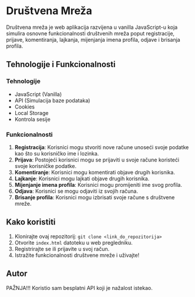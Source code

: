 # Društvena Mreža

Društvena mreža je web aplikacija razvijena u vanilla JavaScript-u koja simulira osnovne funkcionalnosti društvenih mreža poput registracije, prijave, komentiranja, lajkanja, mijenjanja imena profila, odjave i brisanja profila.

## Tehnologije i Funkcionalnosti

### Tehnologije
- JavaScript (Vanilla)
- API (Simulacija baze podataka)
- Cookies
- Local Storage
- Kontrola sesije

### Funkcionalnosti
1. **Registracija**: Korisnici mogu stvoriti nove račune unoseći svoje podatke kao što su korisničko ime i lozinka.
2. **Prijava**: Postojeći korisnici mogu se prijaviti u svoje račune koristeći svoje korisničke podatke.
3. **Komentiranje**: Korisnici mogu komentirati objave drugih korisnika.
4. **Lajkanje**: Korisnici mogu lajkati objave drugih korisnika.
5. **Mijenjanje imena profila**: Korisnici mogu promijeniti ime svog profila.
6. **Odjava**: Korisnici se mogu odjaviti iz svojih računa.
7. **Brisanje profila**: Korisnici mogu izbrisati svoje račune s društvene mreže.

## Kako koristiti

1. Klonirajte ovaj repozitorij: `git clone <link_do_repozitorija>`
2. Otvorite `index.html` datoteku u web pregledniku.
3. Registrirajte se ili prijavite u svoj račun.
4. Istražite funkcionalnosti društvene mreže i uživajte!

## Autor

PAŽNJA!!! Koristio sam besplatni API koji je nažalost istekao.
